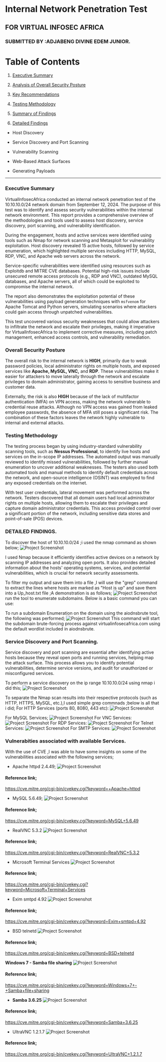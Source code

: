 # Internal Network Penetration Test

## FOR VIRTUAL INFOSEC AFRICA

### SUBMITTED BY :ADJABENG DIVINE EDEM JUNIOR.

#

# Table of Contents

1. [Executive Summary]()
  
2. [Analysis of Overall Security Posture]()
  
3. [Key Recommendations]()
  
4. [Testing Methodology]()
  
5. [Summary of Findings]()
  
6. [Detailed Findings]()
  
  * Host Discovery
    
  * Service Discovery and Port Scanning
    
  * Vulnerability Scanning
    
  * Web-Based Attack Surfaces
    
  * Generating Payloads
    

---

### Executive Summary

VirtualInfosecAfrica conducted an internal network penetration test of the 10.10.10.0/24 network domain from September 12, 2024. The purpose of this test was to identify and assess security vulnerabilities within the internal network environment. This report provides a comprehensive overview of the methodologies and tools used to assess host discovery, service discovery, port scanning, and vulnerability identification.

During the engagement, hosts and active services were identified using tools such as Nmap for network scanning and Metasploit for vulnerability exploitation. Host discovery revealed 15 active hosts, followed by service enumeration, which highlighted multiple services including HTTP, MySQL, RDP, VNC, and Apache web servers across the network.

Service-specific vulnerabilities were identified using resources such as Exploitdb and MITRE CVE databases. Potential high-risk issues include unsecured remote access protocols (e.g., RDP and VNC), outdated MySQL databases, and Apache servers, all of which could be exploited to compromise the internal network.

The report also demonstrates the exploitation potential of these vulnerabilities using payload generation techniques with `msfvenom` for Apache Tomcat and Python servers, simulating scenarios where attackers could gain access through unpatched vulnerabilities.

This test uncovered various security weaknesses that could allow attackers to infiltrate the network and escalate their privileges, making it imperative for VirtualInfosecAfrica to implement corrective measures, including patch management, enhanced access controls, and vulnerability remediation.

### Overall Security Posture

The overall risk to the internal network is **HIGH**, primarily due to weak password policies, local administrator rights on multiple hosts, and exposed services like **Apache, MySQL, VNC,** and **RDP**. These vulnerabilities make it easier for attackers to move laterally through the network and escalate privileges to domain administrator, gaining access to sensitive business and customer data.

Externally, the risk is also **HIGH** because of the lack of multifactor authentication (MFA) on VPN access, making the network vulnerable to credential reuse attacks. Although no VPN access was gained from leaked employee passwords, the absence of MFA still poses a significant risk. The combination of these factors leaves the network highly vulnerable to internal and external attacks.

### Testing Methodology

The testing process began by using industry-standard vulnerability scanning tools, such as **Nessus Professional**, to identify live hosts and services on the in-scope IP addresses. The automated output was manually reviewed to identify missed vulnerabilities, followed by further manual enumeration to uncover additional weaknesses. The testers also used both automated tools and manual methods to identify default credentials across the network, and open-source intelligence (OSINT) was employed to find any exposed credentials on the internet.

With test user credentials, lateral movement was performed across the network. Testers discovered that all domain users had local administrator rights on multiple hosts, allowing them to escalate their privileges and capture domain administrator credentials. This access provided control over a significant portion of the network, including sensitive data stores and point-of-sale (POS) devices.

### DETAILED FINDINGS.
To discover the host of 10.10.10.0/24 ;i used the nmap command as shown below;
![Project Screenshot](images/Screenshot1.png)

I used Nmap because it efficiently identifies active devices on a network by scanning IP addresses and analyzing open ports. It also provides detailed information about the hosts' operating systems, services, and potential vulnerabilities, which is crucial for network security assessments.

To filter my output and save them into a file ,I will use the "grep" command to extract the lines where hosts are marked as "Host is up" and save them into a Up_host.txt file ;A demonstration is as follows;
![Project Screenshot](images/Screenshot2.png)run the tool to enumerate subdomains. Below is a basic command you can use:

To run a subdomain Enumeration on the domain using the aiodnsbrute tool, the following was performed;
![Project Screenshot](images/screenshot3.png)
This command will start the subdomain brute-forcing process against virtualinfosecafrica.com using the default wordlist included in aiodnsbrute.

### Service Discovery and Port Scanning.
Service discovery and port scanning are essential after identifying active hosts because they reveal open ports and running services, helping map the attack surface. This process allows you to identify potential vulnerabilities, determine service versions, and audit for unauthorized or misconfigured services.

To perform a service discovery on the ip range 10.10.10.0/24 using  nmap i did this;
![Project Screenshot](images/Screenshot4.png)

To separate the Nmap scan results into their respective protocols (such as HTTP, HTTPS, MySQL, etc.),I used simple grep commnads ;below is all that i did;
For HTTP Services (ports 80, 8080, 443 etc):
![Project Screenshot](images/Screenshot5.png)

For MySQL Services;
![Project Screenshot](images/Screenshot6.png)
For VNC Services:
![Project Screenshot](images/Screenshot7.png)
For RDP Services:
![Project Screenshot](images/Screenshot8.png)
For Telnet Services:
![Project Screenshot](images/Screenshot9.png)
For SMTP Services:
![Project Screenshot](images/Screenshot10.png)


### Vulnerabities associated with available Services.
With the use of CVE ,I was able to have some insights on some of the vulnerabilities associated with the following services;
* Apache httpd 2.4.49;
![Project Screenshot](images/Screenshot11.png)
#### Reference link;
https://cve.mitre.org/cgi-bin/cvekey.cgi?keyword=+Apache+httpd

* MySQL 5.6.49;
![Project Screenshot](images/Screenshot12.png)
#### Reference link;
https://cve.mitre.org/cgi-bin/cvekey.cgi?keyword=MySQL+5.6.49

* RealVNC 5.3.2
![Project Screenshot](images/Screenshot13.png)
#### Reference link;
https://cve.mitre.org/cgi-bin/cvekey.cgi?keyword=RealVNC+5.3.2

* Microsoft Terminal Services
![Project Screenshot](images/Screenshot14.png)
#### Reference link;
https://cve.mitre.org/cgi-bin/cvekey.cgi?keyword=Microsoft+Terminal+Services

* Exim smtpd 4.92
![Project Screenshot](images/Screenshot15.png)
#### Reference link;
https://cve.mitre.org/cgi-bin/cvekey.cgi?keyword=Exim+smtpd+4.92

* BSD telnetd
![Project Screenshot](images/Screenshot15.png)
#### Reference link;
https://cve.mitre.org/cgi-bin/cvekey.cgi?keyword=BSD+telnetd

**Windows 7 - Samba file sharing**
![Project Screenshot](images/Screenshot16.png)
#### Reference link;
https://cve.mitre.org/cgi-bin/cvekey.cgi?keyword=Windows+7+-+Samba+file+sharing

* **Samba 3.6.25**
![Project Screenshot](images/Screenshot17.png)
#### Reference link;
https://cve.mitre.org/cgi-bin/cvekey.cgi?keyword=Samba+3.6.25

* UltraVNC 1.2.1.7
![Project Screenshot](images/Screenshot18.png)
#### Reference link;
https://cve.mitre.org/cgi-bin/cvekey.cgi?keyword=UltraVNC+1.2.1.7



